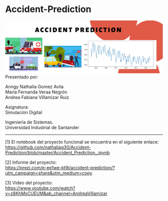 # Accident-Prediction
<img src="https://github.com/nathaliag30/Accident-Prediction/blob/master/banner.png" style="width:1000px;">
Presentado por:<br/>

Anngy Nathalia Gomez Avila<br/>
Maria Fernanda Veraa Negrón<br/>
Andrea Fabiana Villamizar Ruiz<br/>

Asignatura:<br/>
Simulación Digital

Ingeniería de Sistemas.<br/>
Universidad Industrial de Santander

---
[1] El notebook del proyecto funcional se encuentra en el siguiente enlace:<br/>
https://github.com/nathaliag30/Accident-Prediction/blob/master/Accident_Prediction_.ipynb

[2] Informe del proyecto: <br/>
https://prezi.com/e-ee1we-kt9i/accident-prediction/?utm_campaign=share&utm_medium=copy

[3] Video del proyecto:<br/>
https://www.youtube.com/watch?v=z8KhMsCUEUM&ab_channel=AndreaVillamizar
